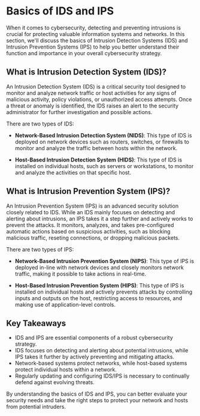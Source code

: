 # Basics of IDS and IPS

When it comes to cybersecurity, detecting and preventing intrusions is crucial for protecting valuable information systems and networks. In this section, we'll discuss the basics of Intrusion Detection Systems (IDS) and Intrusion Prevention Systems (IPS) to help you better understand their function and importance in your overall cybersecurity strategy.

## What is Intrusion Detection System (IDS)?

An Intrusion Detection System (IDS) is a critical security tool designed to monitor and analyze network traffic or host activities for any signs of malicious activity, policy violations, or unauthorized access attempts. Once a threat or anomaly is identified, the IDS raises an alert to the security administrator for further investigation and possible actions.

There are two types of IDS:

- **Network-Based Intrusion Detection System (NIDS)**: This type of IDS is deployed on network devices such as routers, switches, or firewalls to monitor and analyze the traffic between hosts within the network.

- **Host-Based Intrusion Detection System (HIDS)**: This type of IDS is installed on individual hosts, such as servers or workstations, to monitor and analyze the activities on that specific host.

## What is Intrusion Prevention System (IPS)?

An Intrusion Prevention System (IPS) is an advanced security solution closely related to IDS. While an IDS mainly focuses on detecting and alerting about intrusions, an IPS takes it a step further and actively works to prevent the attacks. It monitors, analyzes, and takes pre-configured automatic actions based on suspicious activities, such as blocking malicious traffic, reseting connections, or dropping malicious packets.

There are two types of IPS:

- **Network-Based Intrusion Prevention System (NIPS)**: This type of IPS is deployed in-line with network devices and closely monitors network traffic, making it possible to take actions in real-time.

- **Host-Based Intrusion Prevention System (HIPS)**: This type of IPS is installed on individual hosts and actively prevents attacks by controlling inputs and outputs on the host, restricting access to resources, and making use of application-level controls.

## Key Takeaways

- IDS and IPS are essential components of a robust cybersecurity strategy.
- IDS focuses on detecting and alerting about potential intrusions, while IPS takes it further by actively preventing and mitigating attacks.
- Network-based systems protect networks, while host-based systems protect individual hosts within a network.
- Regularly updating and configuring IDS/IPS is necessary to continually defend against evolving threats.

By understanding the basics of IDS and IPS, you can better evaluate your security needs and take the right steps to protect your network and hosts from potential intruders.
